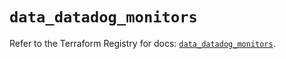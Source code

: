# `data_datadog_monitors`

Refer to the Terraform Registry for docs: [`data_datadog_monitors`](https://registry.terraform.io/providers/datadog/datadog/3.59.0/docs/data-sources/monitors).
